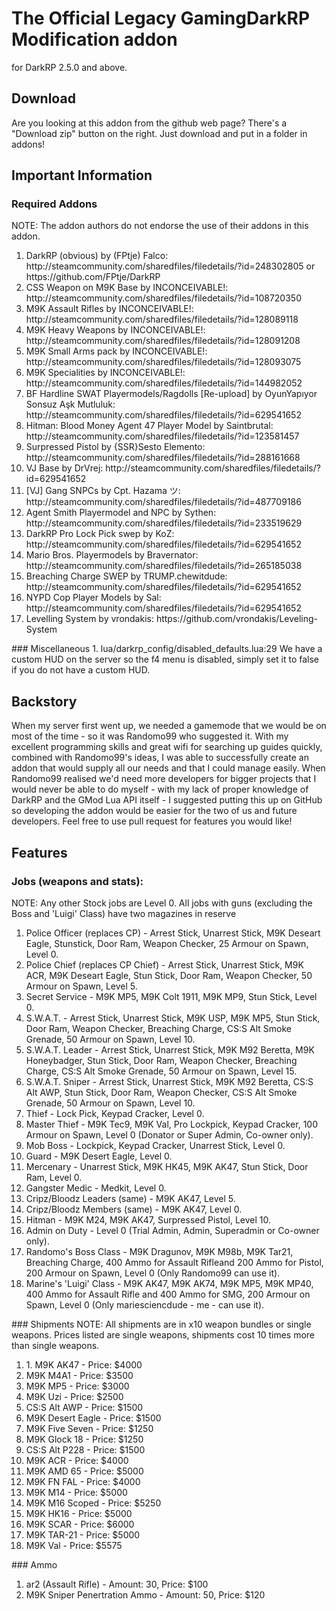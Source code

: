 The Official Legacy GamingDarkRP Modification addon
==================
for DarkRP 2.5.0 and above.

## Download
Are you looking at this addon from the github web page? There's a "Download zip" button on the right.
Just download and put in a folder in addons!

## Important Information

### Required Addons
NOTE: The addon authors do not endorse the use of their addons in this addon.
<ol>
	<li>DarkRP (obvious) by (FPtje) Falco: http://steamcommunity.com/sharedfiles/filedetails/?id=248302805 or https://github.com/FPtje/DarkRP</li>
	<li>CSS Weapon on M9K Base by INCONCEIVABLE!: http://steamcommunity.com/sharedfiles/filedetails/?id=108720350</li>
	<li>M9K Assault Rifles by INCONCEIVABLE!: http://steamcommunity.com/sharedfiles/filedetails/?id=128089118</li>
	<li>M9K Heavy Weapons by INCONCEIVABLE!: http://steamcommunity.com/sharedfiles/filedetails/?id=128091208</li>
	<li>M9K Small Arms pack by INCONCEIVABLE!: http://steamcommunity.com/sharedfiles/filedetails/?id=128093075</li>
	<li>M9K Specialities by INCONCEIVABLE!: http://steamcommunity.com/sharedfiles/filedetails/?id=144982052</li>
	<li>BF Hardline SWAT Playermodels/Ragdolls [Re-upload] by OyunYapıyor Sonsuz Aşk Mutluluk: http://steamcommunity.com/sharedfiles/filedetails/?id=629541652</li>
	<li>Hitman: Blood Money Agent 47 Player Model by Saintbrutal: http://steamcommunity.com/sharedfiles/filedetails/?id=123581457</li>
	<li>Surpressed Pistol by {SSR}Sesto Elemento: http://steamcommunity.com/sharedfiles/filedetails/?id=288161668</li>
	<li>VJ Base by DrVrej: http://steamcommunity.com/sharedfiles/filedetails/?id=629541652</li>
	<li>[VJ] Gang SNPCs by Cpt. Hazama ツ: http://steamcommunity.com/sharedfiles/filedetails/?id=487709186</li>
	<li>Agent Smith Playermodel and NPC by Sythen: http://steamcommunity.com/sharedfiles/filedetails/?id=233519629</li>
	<li>DarkRP Pro Lock Pick swep by KoZ: http://steamcommunity.com/sharedfiles/filedetails/?id=629541652</li>
	<li>Mario Bros. Playermodels by Bravernator: http://steamcommunity.com/sharedfiles/filedetails/?id=265185038</li>
	<li>Breaching Charge SWEP by TRUMP.chewitdude: http://steamcommunity.com/sharedfiles/filedetails/?id=629541652</li>
	<li>NYPD Cop Player Models by Sal: http://steamcommunity.com/sharedfiles/filedetails/?id=629541652</li>
	<li>Levelling System by vrondakis: https://github.com/vrondakis/Leveling-System</li>
</ol>
### Miscellaneous
1. lua/darkrp_config/disabled_defaults.lua:29 We have a custom HUD on the server so the f4 menu is disabled, simply set it to false if you do not have a custom HUD.

##  Backstory
When my server first went up, we needed a gamemode that we would be on most of the time - so it was Randomo99 who suggested it.
With my excellent programming skills and great wifi for searching up guides quickly, combined with Randomo99's ideas, I was able to successfully create an addon that would supply all our needs and that I could manage easily. 
When Randomo99 realised we'd need more developers for bigger projects that I would never be able to do myself -  with my lack of proper knowledge of DarkRP and the GMod Lua API itself - I suggested putting this up on GitHub so developing the addon would be easier for the two of us and future developers. 
Feel free to use pull request for features you would like!

## Features

### Jobs (weapons and stats):
NOTE: Any other Stock jobs are Level 0. All jobs with guns (excluding the Boss and 'Luigi' Class) have two magazines in reserve
<ol>
	<li>Police Officer (replaces CP) - Arrest Stick, Unarrest Stick, M9K Deseart Eagle, Stunstick, Door Ram, Weapon Checker, 25 Armour on Spawn, Level 0.</li>
	<li>Police Chief (replaces CP Chief) - Arrest Stick, Unarrest Stick, M9K ACR, M9K Deseart Eagle, Stun Stick, Door Ram, Weapon Checker, 50 Armour on Spawn, Level 5.</li>
	<li>Secret Service - M9K MP5, M9K Colt 1911, M9K MP9, Stun Stick, Level 0.</li>
	<li>S.W.A.T. - Arrest Stick, Unarrest Stick, M9K USP, M9K MP5, Stun Stick, Door Ram, Weapon Checker, Breaching Charge, CS:S Alt Smoke Grenade, 50 Armour on Spawn, Level 10.</li>
	<li>S.W.A.T. Leader - Arrest Stick, Unarrest Stick, M9K M92 Beretta, M9K Honeybadger, Stun Stick, Door Ram, Weapon Checker, Breaching Charge, CS:S Alt Smoke Grenade, 50 Armour on Spawn, Level 15.</li>
	<li>S.W.A.T. Sniper - Arrest Stick, Unarrest Stick, M9K M92 Beretta, CS:S Alt AWP, Stun Stick, Door Ram, Weapon Checker, CS:S Alt Smoke Grenade, 50 Armour on Spawn, Level 10.</li>
	<li>Thief - Lock Pick, Keypad Cracker, Level 0.</li>
	<li>Master Thief - M9K Tec9, M9K Val, Pro Lockpick, Keypad Cracker, 100 Armour on Spawn, Level 0 (Donator or Super Admin, Co-owner only).</li>
	<li>Mob Boss - Lockpick, Keypad Cracker, Unarrest Stick, Level 0.</li>
	<li>Guard - M9K Desert Eagle, Level 0.</li>
	<li>Mercenary - Unarrest Stick, M9K HK45, M9K AK47, Stun Stick, Door Ram, Level 0.</li>
	<li>Gangster Medic - Medkit, Level 0.</li>
	<li>Cripz/Bloodz Leaders (same) - M9K AK47, Level 5.</li>
	<li>Cripz/Bloodz Members (same) - M9K AK47, Level 0.</li>
	<li>Hitman - M9K M24, M9K AK47, Surpressed Pistol, Level 10.</li>
	<li>Admin on Duty - Level 0 (Trial Admin, Admin, Superadmin or Co-owner only).</li>
	<li>Randomo's Boss Class - M9K Dragunov, M9K M98b, M9K Tar21, Breaching Charge, 400 Ammo for Assault Rifleand 200 Ammo for Pistol, 200 Armour on Spawn, Level 0 (Only Randomo99 can use it).</li>
	<li>Marine's 'Luigi' Class - M9K AK47, M9K AK74, M9K MP5, M9K MP40, 400 Ammo for Assault Rifle and 400 Ammo for SMG, 200 Armour on Spawn, Level 0 (Only mariesciencdude - me - can use it).</li>
</ol>
### Shipments
NOTE: All shipments are in x10 weapon bundles or single weapons. Prices listed are single weapons, shipments cost 10 times more than single weapons.
<ol>
	<li>1. M9K AK47 - Price: $4000</li>
	<li>M9K M4A1 - Price: $3500</li>
	<li>M9K MP5 - Price: $3000</li>
	<li>M9K Uzi - Price: $2500</li>
	<li>CS:S Alt AWP - Price: $1500</li>
	<li>M9K Desert Eagle - Price: $1500</li>
	<li>M9K Five Seven - Price: $1250</li>
	<li>M9K Glock 18 - Price: $1250</li>
	<li>CS:S Alt P228 - Price: $1500</li>
	<li>M9K ACR - Price: $4000</li>
	<li>M9K AMD 65 - Price: $5000</li>
	<li>M9K FN FAL - Price: $4000</li>
	<li>M9K M14 - Price: $5000</li>
	<li>M9K M16 Scoped - Price: $5250</li>
	<li>M9K HK16 - Price: $5000</li>
	<li>M9K SCAR - Price: $6000</li>
	<li>M9K TAR-21 - Price: $5000</li>
	<li>M9K Val - Price: $5575</li>
</ol>
### Ammo
<ol>
	<li>ar2 (Assault Rifle) - Amount: 30, Price: $100</li>
	<li>M9K Sniper Penertration Ammo - Amount: 50, Price: $120</li>
</ol>